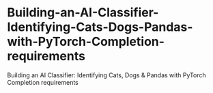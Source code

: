 # Building-an-AI-Classifier-Identifying-Cats-Dogs-Pandas-with-PyTorch-Completion-requirements
Building an AI Classifier: Identifying Cats, Dogs &amp; Pandas with PyTorch Completion requirements
